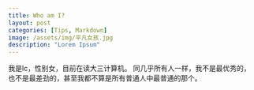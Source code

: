 ```yaml
---
title: Who am I?
layout: post
categories: [Tips, Markdown]
image: /assets/img/平凡女孩.jpg
description: "Lorem Ipsum"
---
```

我是lc，性别女，目前在读大三计算机。
同几乎所有人一样，我不是最优秀的，也不是最差劲的，甚至我都不算是所有普通人中最普通的那个。
